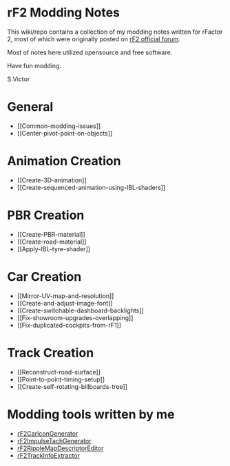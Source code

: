 # rF2 Modding Notes

This wiki/repo contains a collection of my modding notes written for rFactor 2, most of which were originally posted on [rF2 official forum](https://forum.studio-397.com/index.php?threads/my-modding-notes-using-opensource-free-software.70938/).

Most of notes here utilized opensource and free software.

Have fun modding.

S.Victor

# General
* [[Common-modding-issues]]
* [[Center-pivot-point-on-objects]]

# Animation Creation
* [[Create-3D-animation]]
* [[Create-sequenced-animation-using-IBL-shaders]]

# PBR Creation
* [[Create-PBR-material]]
* [[Create-road-material]]
* [[Apply-IBL-tyre-shader]]

# Car Creation
* [[Mirror-UV-map-and-resolution]]
* [[Create-and-adjust-image-font]]
* [[Create-switchable-dashboard-backlights]]
* [[Fix-showroom-upgrades-overlapping]]
* [[Fix-duplicated-cockpits-from-rF1]]

# Track Creation
* [[Reconstruct-road-surface]]
* [[Point-to-point-timing-setup]]
* [[Create-self-rotating-billboards-tree]]

# Modding tools written by me
* [rF2CarIconGenerator](https://github.com/s-victor/rF2CarIconGenerator)
* [rF2ImpulseTachGenerator](https://github.com/s-victor/rF2ImpulseTachGenerator)
* [rF2RippleMapDescriptorEditor](https://github.com/s-victor/rF2RippleMapDescriptorEditor)
* [rF2TrackInfoExtractor](https://github.com/s-victor/rF2TrackInfoExtractor)